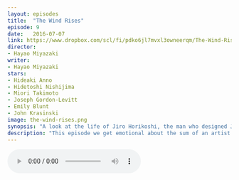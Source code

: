 ```yaml
---
layout: episodes
title:  "The Wind Rises"
episode: 9
date:   2016-07-07
link: https://www.dropbox.com/scl/fi/pdko6jl7mvxl3owneerqm/The-Wind-Rises-Episode-9_mixdown.mp3?rlkey=ieioxht678zzlret0s0ylqubh&dl=0
director: 
- Hayao Miyazaki
writer: 
- Hayao Miyazaki
stars: 
- Hideaki Anno
- Hidetoshi Nishijima
- Miori Takimoto
- Joseph Gordon-Levitt
- Emily Blunt
- John Krasinski
image: the-wind-rises.png
synopsis: "A look at the life of Jiro Horikoshi, the man who designed Japanese fighter planes during World War II."
description: "This episode we get emotional about the sum of an artist's work, morality and the finality of one's life work . We talk about Hayao Miyazaki's The Wind Rises."
---
```


<audio src="https://www.dropbox.com/scl/fi/pdko6jl7mvxl3owneerqm/The-Wind-Rises-Episode-9_mixdown.mp3?rlkey=ieioxht678zzlret0s0ylqubh&dl=0" controls></audio> 
